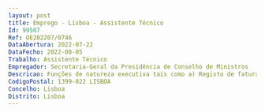 ```yaml
--- 
layout: post
title: Emprego - Lisboa - Assistente Técnico
Id: 99507
Ref: OE202207/0746
DataAbertura: 2022-07-22
DataFecho: 2022-08-05
Trabalho: Assistente Técnico
Empregador: Secretaria-Geral da Presidência de Conselho de Ministros
Descricao: Funções de natureza executiva tais como a) Registo de faturação no sistema informático b) Organização e arquivo de faturação c) Organização e distribuição interna de documentos faturação d) Assegurar a correta tramitação das faturas em dívida.
CodigoPostal: 1399-022 LISBOA
Concelho: Lisboa
Distrito: Lisboa
--- 
```

